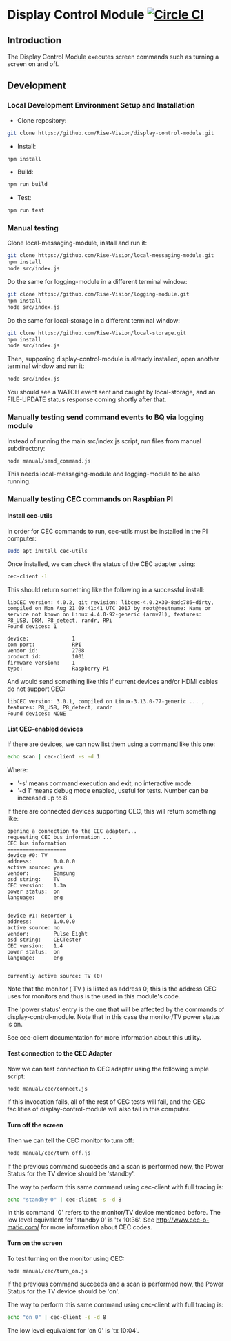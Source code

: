 # Display Control Module [![Circle CI](https://circleci.com/gh/Rise-Vision/display-control-module.svg?style=svg)](https://circleci.com/gh/Rise-Vision/display-control-module)

## Introduction
The Display Control Module executes screen commands such as turning a screen on and off.

## Development

### Local Development Environment Setup and Installation

*  Clone repository:
```bash
git clone https://github.com/Rise-Vision/display-control-module.git
```

*  Install:
```bash
npm install
```

* Build:
```bash
npm run build
```

* Test:
```bash
npm run test
```

### Manual testing

Clone local-messaging-module, install and run it:

```bash
git clone https://github.com/Rise-Vision/local-messaging-module.git
npm install
node src/index.js
```

Do the same for logging-module in a different terminal window:

```bash
git clone https://github.com/Rise-Vision/logging-module.git
npm install
node src/index.js
```

Do the same for local-storage in a different terminal window:

```bash
git clone https://github.com/Rise-Vision/local-storage.git
npm install
node src/index.js
```

Then, supposing display-control-module is already installed, open another
terminal window and run it:

```bash
node src/index.js
```

You should see a WATCH event sent and caught by local-storage, and an
FILE-UPDATE status response coming shortly after that.

### Manually testing send command events to BQ via logging module

Instead of running the main src/index.js script, run files from manual
subdirectory:

```bash
node manual/send_command.js
```

This needs local-messaging-module and logging-module to be also running.

### Manually testing CEC commands on Raspbian PI

#### Install cec-utils

In order for CEC commands to run, cec-utils must be installed in the
PI computer:

```bash
sudo apt install cec-utils
```

Once installed, we can check the status of the CEC adapter using:

```bash
cec-client -l
```

This should return something like the following in a successful install:

```
libCEC version: 4.0.2, git revision: libcec-4.0.2+30-8adc786~dirty, compiled on Mon Aug 21 09:41:41 UTC 2017 by root@hostname: Name or service not known on Linux 4.4.0-92-generic (armv7l), features: P8_USB, DRM, P8_detect, randr, RPi
Found devices: 1

device:              1
com port:            RPI
vendor id:           2708
product id:          1001
firmware version:    1
type:                Raspberry Pi
```

And would send something like this if current devices and/or HDMI cables do
not support CEC:

```
libCEC version: 3.0.1, compiled on Linux-3.13.0-77-generic ... , features: P8_USB, P8_detect, randr
Found devices: NONE
```

#### List CEC-enabled devices

If there are devices, we can now list them using a command like this one:

```bash
echo scan | cec-client -s -d 1
```

Where:
- '-s' means command execution and exit, no interactive mode.
- '-d 1' means debug mode enabled, useful for tests. Number can be increased up to 8.

If there are connected devices supporting CEC, this will return something like:

```
opening a connection to the CEC adapter...
requesting CEC bus information ...
CEC bus information
===================
device #0: TV
address:       0.0.0.0
active source: yes
vendor:        Samsung
osd string:    TV
CEC version:   1.3a
power status:  on
language:      eng


device #1: Recorder 1
address:       1.0.0.0
active source: no
vendor:        Pulse Eight
osd string:    CECTester
CEC version:   1.4
power status:  on
language:      eng


currently active source: TV (0)
```

Note that the monitor ( TV ) is listed as address 0; this is the address
CEC uses for monitors and thus is the used in this module's code.

The 'power status' entry is the one that will be affected by the commands
of display-control-module. Note that in this case the monitor/TV power status
is on.

See cec-client documentation for more information about this utility.

#### Test connection to the CEC Adapter

Now we can test connection to CEC adapter using the following
simple script:

```bash
node manual/cec/connect.js
```

If this invocation fails, all of the rest of CEC tests will fail, and the
CEC facilities of display-control-module will also fail in this computer.

#### Turn off the screen

Then we can tell the CEC monitor to turn off:

```bash
node manual/cec/turn_off.js
```

If the previous command succeeds and a scan is performed now, the Power Status
for the TV device should be 'standby'.

The way to perform this same command using cec-client with full tracing is:

```bash
echo "standby 0" | cec-client -s -d 8
```

In this command '0' refers to the monitor/TV device mentioned before.
The low level equivalent for 'standby 0' is 'tx 10:36'.
See http://www.cec-o-matic.com/ for more information about CEC codes.

#### Turn on the screen

To test turning on the monitor using CEC:

```bash
node manual/cec/turn_on.js
```

If the previous command succeeds and a scan is performed now, the Power Status
for the TV device should be 'on'.

The way to perform this same command using cec-client with full tracing is:

```bash
echo "on 0" | cec-client -s -d 8
```

The low level equivalent for 'on 0' is 'tx 10:04'.
